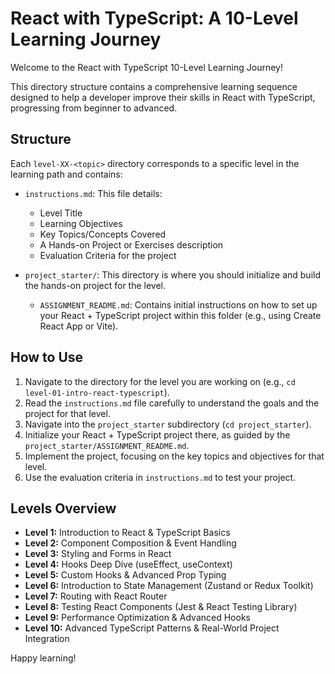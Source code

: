 # React with TypeScript: A 10-Level Learning Journey

Welcome to the React with TypeScript 10-Level Learning Journey!

This directory structure contains a comprehensive learning sequence designed to help a developer improve their skills in React with TypeScript, progressing from beginner to advanced.

## Structure

Each `level-XX-<topic>` directory corresponds to a specific level in the learning path and contains:

*   `instructions.md`: This file details:
    *   Level Title
    *   Learning Objectives
    *   Key Topics/Concepts Covered
    *   A Hands-on Project or Exercises description
    *   Evaluation Criteria for the project

*   `project_starter/`: This directory is where you should initialize and build the hands-on project for the level.
    *   `ASSIGNMENT_README.md`: Contains initial instructions on how to set up your React + TypeScript project within this folder (e.g., using Create React App or Vite).

## How to Use

1.  Navigate to the directory for the level you are working on (e.g., `cd level-01-intro-react-typescript`).
2.  Read the `instructions.md` file carefully to understand the goals and the project for that level.
3.  Navigate into the `project_starter` subdirectory (`cd project_starter`).
4.  Initialize your React + TypeScript project there, as guided by the `project_starter/ASSIGNMENT_README.md`.
5.  Implement the project, focusing on the key topics and objectives for that level.
6.  Use the evaluation criteria in `instructions.md` to test your project.

## Levels Overview

*   **Level 1:** Introduction to React & TypeScript Basics
*   **Level 2:** Component Composition & Event Handling
*   **Level 3:** Styling and Forms in React
*   **Level 4:** Hooks Deep Dive (useEffect, useContext)
*   **Level 5:** Custom Hooks & Advanced Prop Typing
*   **Level 6:** Introduction to State Management (Zustand or Redux Toolkit)
*   **Level 7:** Routing with React Router
*   **Level 8:** Testing React Components (Jest & React Testing Library)
*   **Level 9:** Performance Optimization & Advanced Hooks
*   **Level 10:** Advanced TypeScript Patterns & Real-World Project Integration

Happy learning! 